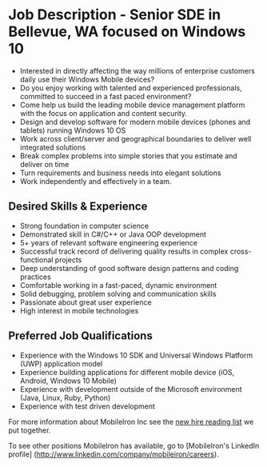 # Job Description - Senior SDE in Bellevue, WA focused on Windows 10
* Interested in directly affecting the way millions of enterprise customers daily use their Windows Mobile devices?
* Do you enjoy working with talented and experienced professionals, committed to succeed in a fast paced environment?
* Come help us build the leading mobile device management platform with the focus on application and content security.
* Design and develop software for modern mobile devices (phones and tablets) running Windows 10 OS
* Work across client/server and geographical boundaries to deliver well integrated solutions
* Break complex problems into simple stories that you estimate and deliver on time
* Turn requirements and business needs into elegant solutions
* Work independently and effectively in a team.

## Desired Skills & Experience
* Strong foundation in computer science
* Demonstrated skill in C#/C++ or Java OOP development
* 5+ years of relevant software engineering experience
* Successful track record of delivering quality results in complex cross-functional projects
* Deep understanding of good software design patterns and coding practices
* Comfortable working in a fast-paced, dynamic environment
* Solid debugging, problem solving and communication skills
* Passionate about great user experience
* High interest in mobile technologies

## Preferred Job Qualifications
* Experience with the Windows 10 SDK and Universal Windows Platform (UWP) application model
* Experience building applications for different mobile device (iOS, Android, Windows 10 Mobile)
* Experience with development outside of the Microsoft environment (Java, Linux, Ruby, Python)
* Experience with test driven development

For more information about MobileIron Inc see the [new hire reading list](http://mobileironman.com/new-hire-reading-list/) we put together.

To see other positions MobileIron has available, go to [MobileIron's LinkedIn profile] (http://www.linkedin.com/company/mobileiron/careers).
